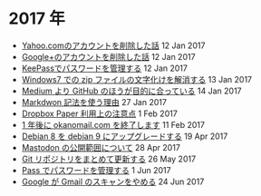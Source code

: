 # 2017 年

- [Yahoo.comのアカウントを削除した話](20170112-1.md) 12 Jan 2017
- [Google+のアカウントを削除した話](20170112-2.md) 12 Jan 2017
- [KeePassでパスワードを管理する](20170112-3.md) 12 Jan 2017
- [Windows7 での zip ファイルの文字化けを解消する](20170113.md) 13 Jan 2017
- [Medium より GitHub のほうが目的に合っている](20170114.md) 14 Jan 2017
- [Markdwon 記法を使う理由](20170127.md) 27 Jan 2017
- [Dropbox Paper 利用上の注意点](20170201.md) 1 Feb 2017
- [1 年後に okanomail.com を終了します](20170211.md) 11 Feb 2017
- [Debian 8 を debian 9 にアップグレードする](20170419.md) 19 Apr 2017
- [Mastodon の公開範囲について](20170428.md) 28 Apr 2017
- [Git リポジトリをまとめて更新する](20170526.md) 26 May 2017
- [Pass でパスワードを管理する](20170601.md) 1 Jun 2017
- [Google が Gmail のスキャンをやめる](20170624.md) 24 Jun 2017
